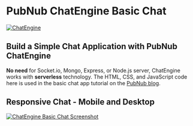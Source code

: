# PubNub ChatEngine Basic Chat

[![ChatEngine](https://github.com/pubnub/chat-engine/blob/master/images/logo.png?raw=true)](https://www.pubnub.com/blog/socketio-chat-app-alternative/?devrel_gh=chatengine-basic-chat)

## Build a Simple Chat Application with PubNub ChatEngine

**No need** for Socket.io, Mongo, Express, or Node.js server, ChatEngine works with **serverless** technology. The HTML, CSS, and JavaScript code here is used in the basic chat app tutorial on the [PubNub blog](https://www.pubnub.com/blog/socketio-chat-app-alternative/?devrel_gh=chatengine-basic-chat).

## Responsive Chat - Mobile and Desktop
[![ChatEngine Basic Chat Screenshot](https://i.imgur.com/dFXfUBn.png)](https://www.pubnub.com/blog/socketio-chat-app-alternative/?devrel_gh=chatengine-basic-chat)